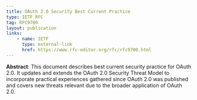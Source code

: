 ```yaml
---
title: OAuth 2.0 Security Best Current Practice
type: IETF RFC
tag: RFC9700
layout: publication
links:
    - name: IETF
      type: external-link
      href: https://www.rfc-editor.org/rfc/rfc9700.html
---
```


**Abstract**: 
This document describes best current security practice for OAuth 2.0.
   It updates and extends the OAuth 2.0 Security Threat Model to
   incorporate practical experiences gathered since OAuth 2.0 was
   published and covers new threats relevant due to the broader
   application of OAuth 2.0.
